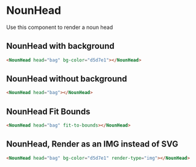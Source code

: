<script setup>
import NounHeadWithBackground from "./../examples/NounHeadWithBackground.vue"
import NounHeadWithoutBackground from "./../examples/NounHeadWithoutBackground.vue"
import NounHeadFitBounds from "./../examples/NounHeadFitBounds.vue"
import NounHeadRenderType from "./../examples/NounHeadRenderType.vue"
</script>

# NounHead

Use this component to render a noun head

## NounHead with background

```html
<NounHead head="bag" bg-color="d5d7e1"></NounHead>
```

<ClientOnly>
<NounHeadWithBackground />
</ClientOnly>

## NounHead without background

```html
<NounHead head="bag"></NounHead>
```

<ClientOnly>
<NounHeadWithoutBackground />
</ClientOnly>

## NounHead Fit Bounds

```html
<NounHead head="bag" fit-to-bounds></NounHead>
```

<ClientOnly>
<NounHeadFitBounds />
</ClientOnly>

## NounHead, Render as an IMG instead of SVG

```html
<NounHead head="bag" bg-color="d5d7e1" render-type="img"></NounHead>
```

<ClientOnly>
<NounHeadRenderType />
</ClientOnly>
